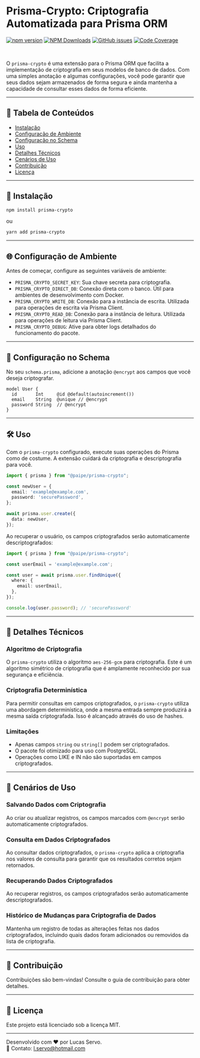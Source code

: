 # Prisma-Crypto: Criptografia Automatizada para Prisma ORM

[![npm version](https://img.shields.io/npm/v/prisma-crypto.svg?style=flat-square)](https://www.npmjs.com/package/prisma-crypto)
[![NPM Downloads](https://img.shields.io/npm/dt/prisma-crypto.svg?style=flat-square)](https://www.npmjs.com/package/prisma-crypto)
[![GitHub issues](https://img.shields.io/github/issues-raw/paipe/prisma-crypto?style=flat-square)](https://github.com/LServo/prisma-crypto/issues)
[![Code Coverage](https://img.shields.io/codecov/c/github/paipe/prisma-crypto?style=flat-square)](https://codecov.io/gh/LServo/prisma-crypto)
<!-- [![GitHub Actions](https://github.com/paipe/prisma-crypto/workflows/CI/badge.svg)](https://github.com/LServo/prisma-crypto/actions) //é necessário ter um workflow ativo com o nome CI para funcionar -->
<br>

O `prisma-crypto` é uma extensão para o Prisma ORM que facilita a implementação de criptografia em seus modelos de banco de dados. Com uma simples anotação e algumas configurações, você pode garantir que seus dados sejam armazenados de forma segura e ainda mantenha a capacidade de consultar esses dados de forma eficiente.

---

## 📑 Tabela de Conteúdos

- [Instalação](#-instalação)
- [Configuração de Ambiente](#-configuração-de-ambiente)
- [Configuração no Schema](#-configuração-no-schema)
- [Uso](#-uso)
- [Detalhes Técnicos](#-detalhes-técnicos)
- [Cenários de Uso](#-cenários-de-uso)
- [Contribuição](#-contribuição)
- [Licença](#-licença)

---

## 🚀 Instalação

```bash
npm install prisma-crypto
```

ou

```bash
yarn add prisma-crypto
```

---

## 🌐 Configuração de Ambiente

Antes de começar, configure as seguintes variáveis de ambiente:

- `PRISMA_CRYPTO_SECRET_KEY`: Sua chave secreta para criptografia.
- `PRISMA_CRYPTO_DIRECT_DB`: Conexão direta com o banco. Útil para ambientes de desenvolvimento com Docker.
- `PRISMA_CRYPTO_WRITE_DB`: Conexão para a instância de escrita. Utilizada para operações de escrita via Prisma Client.
- `PRISMA_CRYPTO_READ_DB`: Conexão para a instância de leitura. Utilizada para operações de leitura via Prisma Client.
- `PRISMA_CRYPTO_DEBUG`: Ative para obter logs detalhados do funcionamento do pacote.

---

## 📝 Configuração no Schema

No seu `schema.prisma`, adicione a anotação `@encrypt` aos campos que você deseja criptografar.

```prisma
model User {
  id       Int     @id @default(autoincrement())
  email    String  @unique // @encrypt
  password String  // @encrypt
}
```

---

## 🛠 Uso

Com o `prisma-crypto` configurado, execute suas operações do Prisma como de costume. A extensão cuidará da criptografia e descriptografia para você.

```typescript
import { prisma } from "@paipe/prisma-crypto";

const newUser = {
  email: 'example@example.com',
  password: 'securePassword',
};

await prisma.user.create({
  data: newUser,
});
```
Ao recuperar o usuário, os campos criptografados serão automaticamente descriptografados:

```typescript
import { prisma } from "@paipe/prisma-crypto";

const userEmail = 'example@example.com';

const user = await prisma.user.findUnique({
  where: {
    email: userEmail,
  },
});

console.log(user.password); // 'securePassword'
```

---

## 📖 Detalhes Técnicos

### Algoritmo de Criptografia

O `prisma-crypto` utiliza o algoritmo `aes-256-gcm` para criptografia. Este é um algoritmo simétrico de criptografia que é amplamente reconhecido por sua segurança e eficiência.

### Criptografia Determinística

Para permitir consultas em campos criptografados, o `prisma-crypto` utiliza uma abordagem determinística, onde a mesma entrada sempre produzirá a mesma saída criptografada. Isso é alcançado através do uso de hashes.

### Limitações

- Apenas campos `string` ou `string[]` podem ser criptografados.
- O pacote foi otimizado para uso com PostgreSQL.
- Operações como LIKE e IN não são suportadas em campos criptografados.

---

## 🎯 Cenários de Uso

### Salvando Dados com Criptografia
Ao criar ou atualizar registros, os campos marcados com `@encrypt` serão automaticamente criptografados.

### Consulta em Dados Criptografados
Ao consultar dados criptografados, o `prisma-crypto` aplica a criptografia nos valores de consulta para garantir que os resultados corretos sejam retornados.

### Recuperando Dados Criptografados
Ao recuperar registros, os campos criptografados serão automaticamente descriptografados.

### Histórico de Mudanças para Criptografia de Dados
Mantenha um registro de todas as alterações feitas nos dados criptografados, incluindo quais dados foram adicionados ou removidos da lista de criptografia.

---

## 🤝 Contribuição

Contribuições são bem-vindas! Consulte o guia de contribuição para obter detalhes.

---

## 📜 Licença

Este projeto está licenciado sob a licença MIT.

---

Desenvolvido com ❤️ por Lucas Servo.  
📧 Contato: [l.servo@hotmail.com](mailto:l.servo@hotmail.com)
